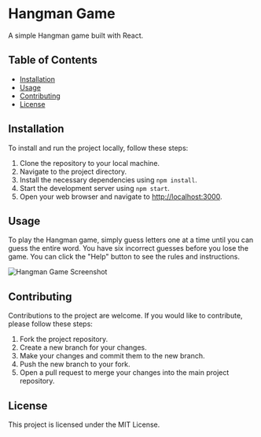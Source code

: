 # Hangman Game
A simple Hangman game built with React.

## Table of Contents
- [Installation](#installation)
- [Usage](#usage)
- [Contributing](#contributing)
- [License](#license)

## Installation
To install and run the project locally, follow these steps:

1. Clone the repository to your local machine.
2. Navigate to the project directory.
3. Install the necessary dependencies using `npm install`.
4. Start the development server using `npm start`.
5. Open your web browser and navigate to [http://localhost:3000](http://localhost:3000).

## Usage
To play the Hangman game, simply guess letters one at a time until you can guess the entire word. You have six incorrect guesses before you lose the game. You can click the "Help" button to see the rules and instructions.

![Hangman Game Screenshot](./screenshot.png)

## Contributing
Contributions to the project are welcome. If you would like to contribute, please follow these steps:

1. Fork the project repository.
2. Create a new branch for your changes.
3. Make your changes and commit them to the new branch.
4. Push the new branch to your fork.
5. Open a pull request to merge your changes into the main project repository.

## License
This project is licensed under the MIT License.
